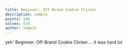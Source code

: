 ```yaml
---
title: Beginner: Off-Brand Cookie Clicker
description: sample
points: 100
solves: 474
author: sample
---
```


yeh' Beginner: Off-Brand Cookie Clicker.... it was hard lol
